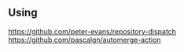 ## Using
https://github.com/peter-evans/repository-dispatch
https://github.com/pascalgn/automerge-action

